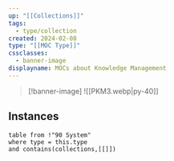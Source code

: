 ```yaml
---
up: "[[Collections]]"
tags:
  - type/collection
created: 2024-02-08
type: "[[MOC Type]]"
cssclasses:
  - banner-image
displayname: MOCs about Knowledge Management
---
```

> [!banner-image] ![[PKM3.webp|py-40]]
## Instances

```dataview
table from !"90 System" 
where type = this.type
and contains(collections,[[]])
```

